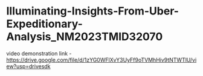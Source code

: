 # Illuminating-Insights-From-Uber-Expeditionary-Analysis_NM2023TMID32070

video demonstration link -https://drive.google.com/file/d/1zYG0WFlXvY3UyFf9oTVMhHiv9tNTWTlU/view?usp=drivesdk
